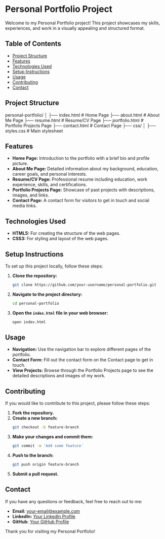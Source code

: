 # Personal Portfolio Project

Welcome to my Personal Portfolio project! This project showcases my skills, experiences, and work in a visually appealing and structured format. 

## Table of Contents

- [Project Structure](#project-structure)
- [Features](#features)
- [Technologies Used](#technologies-used)
- [Setup Instructions](#setup-instructions)
- [Usage](#usage)
- [Contributing](#contributing)
- [Contact](#contact)

## Project Structure

personal-portfolio/
│
├── index.html # Home Page
├── about.html # About Me Page
├── resume.html # Resume/CV Page
├── portfolio.html # Portfolio Projects Page
├── contact.html # Contact Page
├── css/
│ ├── styles.css # Main stylesheet

## Features

- **Home Page:** Introduction to the portfolio with a brief bio and profile picture.
- **About Me Page:** Detailed information about my background, education, career goals, and personal interests.
- **Resume/CV Page:** Professional resume including education, work experience, skills, and certifications.
- **Portfolio Projects Page:** Showcase of past projects with descriptions, images, and links.
- **Contact Page:** A contact form for visitors to get in touch and social media links.

## Technologies Used

- **HTML5:** For creating the structure of the web pages.
- **CSS3:** For styling and layout of the web pages.

## Setup Instructions

To set up this project locally, follow these steps:

1. **Clone the repository:**
    ```sh
    git clone https://github.com/your-username/personal-portfolio.git
    ```

2. **Navigate to the project directory:**
    ```sh
    cd personal-portfolio
    ```

3. **Open the `index.html` file in your web browser:**
    ```sh
    open index.html
    ```

## Usage

- **Navigation:** Use the navigation bar to explore different pages of the portfolio.
- **Contact Form:** Fill out the contact form on the Contact page to get in touch.
- **View Projects:** Browse through the Portfolio Projects page to see the detailed descriptions and images of my work.

## Contributing

If you would like to contribute to this project, please follow these steps:

1. **Fork the repository.**
2. **Create a new branch:**
    ```sh
    git checkout -b feature-branch
    ```
3. **Make your changes and commit them:**
    ```sh
    git commit -m 'Add some feature'
    ```
4. **Push to the branch:**
    ```sh
    git push origin feature-branch
    ```
5. **Submit a pull request.**

## Contact

If you have any questions or feedback, feel free to reach out to me:

- **Email:** [your-email@example.com](mailto:your-email@example.com)
- **LinkedIn:** [Your LinkedIn Profile](https://www.linkedin.com/in/your-profile)
- **GitHub:** [Your GitHub Profile](https://github.com/your-username)

Thank you for visiting my Personal Portfolio!
